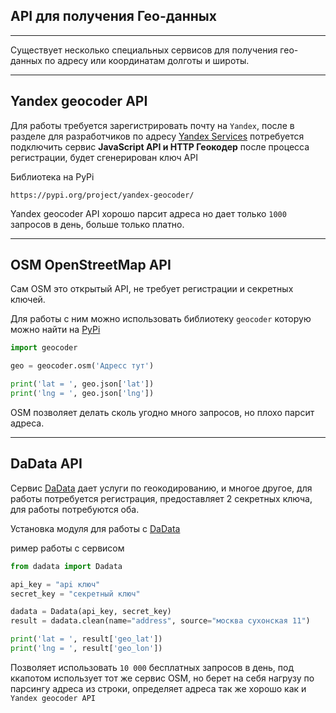 API для получения Гео-данных
---
---
Существует несколько специальных сервисов для получения гео-данных
по адресу или координатам долготы и широты.

---
Yandex geocoder API
---
Для работы требуется зарегистрировать почту на `Yandex`, после в 
разделе для разработчиков по адресу 
[Yandex Services](https://developer.tech.yandex.ru/services/)
потребуется подключить сервис **JavaScript API и HTTP Геокодер**
после процесса регистрации, будет сгенерирован ключ API

Библиотека на PyPi

    https://pypi.org/project/yandex-geocoder/

Yandex geocoder API хорошо парсит адреса но дает только `1000` запросов
в день, больше только платно.

---
OSM OpenStreetMap API
---

Сам OSM это открытый API, не требует регистрации и секретных ключей. 

Для работы с ним можно использовать библиотеку `geocoder` которую
можно найти на [PyPi](https://pypi.org/project/geocoder/)

```python
import geocoder

geo = geocoder.osm('Адресс тут')

print('lat = ', geo.json['lat'])
print('lng = ', geo.json['lng'])
```

OSM позволяет делать сколь угодно много запросов, но плохо парсит адреса.

---
DaData API
---
Сервис [DaData](https://dadata.ru/) дает услуги по геокодированию, 
и многое другое, для работы потребуется регистрация, предоставляет
2 секретных ключа, для работы потребуются оба.

Установка модуля для работы с [DaData](https://github.com/hflabs/dadata-py)

ример работы с сервисом
```python
from dadata import Dadata

api_key = "api ключ"
secret_key = "секретный ключ"

dadata = Dadata(api_key, secret_key)
result = dadata.clean(name="address", source="москва сухонская 11")

print('lat = ', result['geo_lat'])
print('lng = ', result['geo_lon'])
```

Позволяет использовать `10 000` бесплатных запросов в день, под ккапотом
использует тот же сервис OSM, но берет на себя нагрузу по парсингу адреса 
из строки, определяет адреса так же хорошо как и `Yandex geocoder API`
